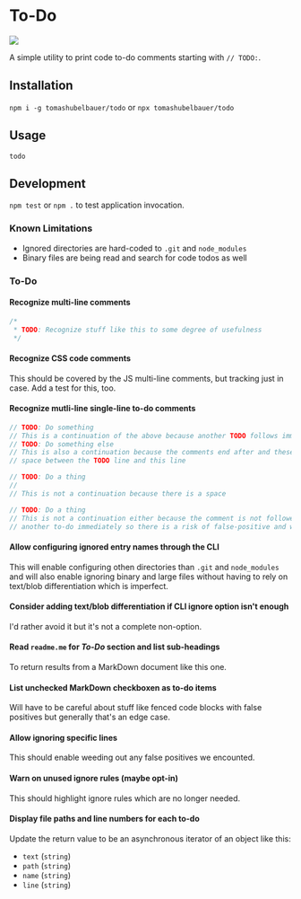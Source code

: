 # To-Do

[![](https://github.com/tomashubelbauer/todo/workflows/github-actions/badge.svg)](https://github.com/TomasHubelbauer/todo/actions)

A simple utility to print code to-do comments starting with `// TODO:`.

## Installation

`npm i -g tomashubelbauer/todo` or `npx tomashubelbauer/todo`

## Usage

`todo`

## Development

`npm test` or `npm .` to test application invocation.

### Known Limitations

- Ignored directories are hard-coded to `.git` and `node_modules`
- Binary files are being read and search for code todos as well

### To-Do

#### Recognize multi-line comments

```js
/*
 * TODO: Recognize stuff like this to some degree of usefulness
 */
```

#### Recognize CSS code comments

This should be covered by the JS multi-line comments, but tracking just in case.
Add a test for this, too.

#### Recognize mutli-line single-line to-do comments

```js
// TODO: Do something
// This is a continuation of the above because another TODO follows immediately
// TODO: Do something else
// This is also a continuation because the comments end after and these is no
// space between the TODO line and this line
```

```js
// TODO: Do a thing
// 
// This is not a continuation because there is a space

// TODO: Do a thing
// This is not a continuation either because the comment is not followed by
// another to-do immediately so there is a risk of false-positive and we bail
```

#### Allow configuring ignored entry names through the CLI

This will enable configuring othen directories than `.git` and `node_modules`
and will also enable ignoring binary and large files without having to rely on
text/blob differentiation which is imperfect.

#### Consider adding text/blob differentiation if CLI ignore option isn't enough

I'd rather avoid it but it's not a complete non-option.

#### Read `readme.me` for *To-Do* section and list sub-headings

To return results from a MarkDown document like this one.

#### List unchecked MarkDown checkboxen as to-do items

Will have to be careful about stuff like fenced code blocks with false positives
but generally that's an edge case.

#### Allow ignoring specific lines

This should enable weeding out any false positives we encounted.

#### Warn on unused ignore rules (maybe opt-in)

This should highlight ignore rules which are no longer needed.

#### Display file paths and line numbers for each to-do

Update the return value to be an asynchronous iterator of an object like this:

- `text` (`string`)
- `path` (`string`)
- `name` (`string`)
- `line` (`string`)

